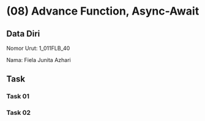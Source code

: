 # (08) Advance Function, Async-Await
## Data Diri
Nomor Urut: 1_011FLB_40

Nama: Fiela Junita Azhari

## Task
### Task 01
### Task 02
